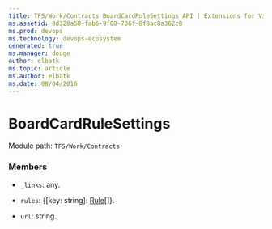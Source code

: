 ```yaml
---
title: TFS/Work/Contracts BoardCardRuleSettings API | Extensions for Visual Studio Team Services
ms.assetid: 8d328a58-fab6-9f88-706f-8f8ac8a362c8
ms.prod: devops
ms.technology: devops-ecosystem
generated: true
ms.manager: douge
author: elbatk
ms.topic: article
ms.author: elbatk
ms.date: 08/04/2016
---
```


# BoardCardRuleSettings

Module path: `TFS/Work/Contracts`


### Members

* `_links`: any. 

* `rules`: {[key: string]: [Rule](../../../TFS/Work/Contracts/Rule.md)[]}. 

* `url`: string. 

